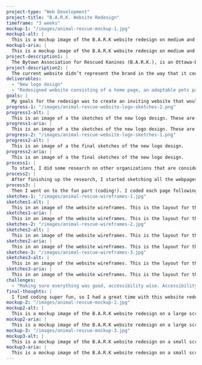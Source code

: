 ```yaml
---
project-type: "Web Development"
project-title: "B.A.R.K. Website Redesign"
timeframe: "3 weeks"
mockup-1: "/images/animal-rescue-mockup-1.jpg"
mockup1-alt: |
  This is a mockup image of the B.A.R.K website redesign on medium and small screens. The background is light, and neutral.
mockup1-aria: |
  This is a mockup image of the B.A.R.K website redesign on medium and small screens. The background is light, and neutral.
project-description1: |
  The Bytown Association for Rescued Kanines (B.A.R.K.), is an Ottawa-based no-kill animal rescue. The team consists of mostly volunteers, who work tirelessly to help dogs in need. But their website needed a little rescuing (http://www.bark-ottawa.com/).
project-description2: |
  The current website didn’t represent the brand in the way that it could, so redesigning the site to fit with their brand and showcase the amazing things they do was the goal.
deliverables:
  - "New logo design"
  - "Redesigned website consisting of a home page, an adoptable pets page, and an adoption form page"
goals: |
  My goals for the redesign was to create an inviting website that would get people to stay, look through the available dogs, and maybe even put in an adoption application for a dog.
progress-1: "/images/animal-rescue-website-logo-sketches-2.png"
progress1-alt: |
  This is an image of a the sketches of the new logo design. These are the first few iteration of the logo.
progress1-aria: |
  This is an image of a the sketches of the new logo design. These are the first few iteration of the logo.
progress-2: "/images/animal-rescue-website-logo-sketches-1.png"
progress2-alt: |
  This is an image of a the final sketches of the new logo design.
progress2-aria: |
  This is an image of a the final sketches of the new logo design.
process1: |
  To start, I did some research on other organizations that are considered B.A.R.K.’s competition. This gave me a better idea of what to do and not to do, so that B.A.R.K. could stand out from other rescues.
process2: |
  After finishing up the research, I started sketching all the webpages, and the new logo design. I also looked for a new colour palette to fit with the redesign. I went through a few rounds of sketches before I landed on one that I felt would suit B.A.R.K. the best.
process3: |
  Then I went on to the fun part (coding!). I coded each page following my sketches, to create a fun overall brand for B.A.R.K.
sketches-1: "/images/animal-rescue-wireframes-1.jpg"
sketches1-alt: |
  This in an image of the website wireframes. This is the layout for the home page across different screen sizes.
sketches1-aria: |
  This in an image of the website wireframes. This is the layout for the home page across different screen sizes.
sketches-2: "/images/animal-rescue-wireframes-2.jpg"
sketches2-alt: |
  This in an image of the website wireframes. This is the layout for the available rescues page across different screen sizes.
sketches2-aria: |
  This in an image of the website wireframes. This is the layout for the available rescues page across different screen sizes.
sketches-3: "/images/animal-rescue-wireframes-3.jpg"
sketches3-alt: |
  This in an image of the website wireframes. This is the layout for the adoption form page across different screen sizes.
sketches3-aria: |
  This in an image of the website wireframes. This is the layout for the adoption form page across different screen sizes.
challenges:
  - "Making sure everything was good, accessibility wise. Accessibility is important in web design, and I wanted to make sure that the redesign would be accessible for anyone who might use it."
final-thoughts: |
  I find coding super fun, so I had a great time with this website redesign. I think that the new design brings B.A.R.K. to a new level of professionalism, and will increase their adoption rates. B.A.R.K. is a fantastic rescue organization, and now their website shows that same passion for helping stray dogs.
mockup-2: "/images/animal-rescue-mockup-2.jpg"
mockup2-alt: |
  This is a mockup image of the B.A.R.K website redesign on a large screen. The background is light, and neutral.
mockup2-aria: |
  This is a mockup image of the B.A.R.K website redesign on a large screen. The background is light, and neutral.
mockup-3: "/images/animal-rescue-mockup-3.jpg"
mockup3-alt: |
  This is a mockup image of the B.A.R.K website redesign on a small screen. The background is light, and neutral.
mockup3-aria: |
  This is a mockup image of the B.A.R.K website redesign on a small screen. The background is light, and neutral.
---
```

